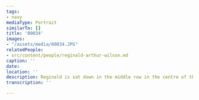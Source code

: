 ```yaml
---
tags:
- navy
mediaType: Portrait
similarTo: []
title: '00034'
images:
- "/assets/media/00034.JPG"
relatedPeople:
- src/content/people/reginald-arthur-wilson.md
caption: ''
date: 
location: ''
description: Reginald is sat down in the middle row in the centre of the picture.
transcription: ''

---
```

